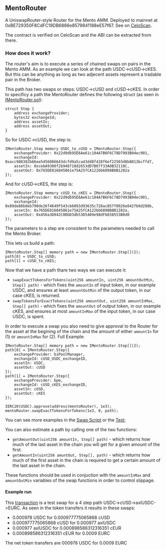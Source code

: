 ## MentoRouter

A UniswapRouter-style Router for the Mento AMM.
Deployed to mainnet at 0xBE729350F8CdFC19DB6866e8579841188eE57f67. See on [CeloScan](https://celoscan.io/address/0xBE729350F8CdFC19DB6866e8579841188eE57f67).

The contract is verified on CeloScan and the ABI can be extracted from there.

### How does it work?

The router's aim is to execute a series of chained swaps on pairs in the Mento AMM.
As an example we can look at the path USDC->cUSD->cKES. But this can be anything as long as two adjecent assets represent a tradable pair in the Broker.

This path has two swaps or steps: USDC->cUSD and cUSD->cKES.
In order to specificy a path the MentoRouter defines the following struct (as seen in [IMentoRouter.sol](./src/IMentoRouter.sol)):

```solidity
struct Step {
    address exchangeProvider;
    bytes32 exchangeId;
    address assetIn;
    address assetOut;
}
```

So for USDC->cUSD, the step is:

```solidity
IMentoRouter.Step memory USDC_to_cUSD = IMentoRouter.Step({
    exchangeProvider: 0x22d9db95E6Ae61c104A7B6F6C78D7993B94ec901,
    exchangeId: 0xacc988382b66ee5456086643dcfd9a5ca43dd8f428f6ef22503d8b8013bcffd7,
    assetIn: 0xcebA9300f2b948710d2653dD7B07f33A8B32118C,
    assetOut: 0x765DE816845861e75A25fCA122bb6898B8B1282a
});
```

And for cUSD->cKES, the step is:

```solidity
IMentoRouter.Step memory cUSD_to_cKES = IMentoRouter.Step({
    exchangeProvider: 0x22d9db95E6Ae61c104A7B6F6C78D7993B94ec901,
    exchangeId: 0x89de88b8eb790de26f4649f543cb6893d93635c728ac857f0926e842fb0d298b,
    assetIn: 0x765DE816845861e75A25fCA122bb6898B8B1282a,
    assetOut: 0x456a3D042C0DbD3db53D5489e98dFb038553B0d0
});
```

The parameters to a step are consistent to the parameters needed to call the Mento Broker.

This lets us build a path:

```solidity
IMentoRouter.Step[] memory path = new IMentoRouter.Step[](2);
path[0] = USDC_to_cUSD;
path[1] = cUSD_to_cKES;
```

Now that we have a path thare two ways we can execute it:

- `swapExactTokensForTokens(uint256 amountIn, uint256 amountOutMin, Step[] path)` - which fixes the `amountIn` of input token, in our example USDC, and ensures at least `amountOutMin` of the output token, in our case cKES, is returned.
- `swapTokensForExactTokens(uint256 amountOut, uint256 amountInMax, Step[] path)` - which fixes the `amountOut` of output token, in our example cKES, and ensures at most `amountInMax` of the input token, in our case USDC, is spent.

In order to execute a swap you also need to give approval to the Router for the asset at the begining of the chain and the amount of either `amountIn` for (1) or `amountInMax` for (2).
Full Example:

```solidity
IMentoRouter.Step[] memory path = new IMentoRouter.Step[](2);
path[0] = IMentoRouter.Step({
    exchangeProvider: biPoolManager,
    exchangeId: cUSD_USDC_exchangeID,
    assetIn: USDC,
    assetOut: cUSD
});
path[1] = IMentoRouter.Step({
    exchangeProvider: bpm,
    exchangeId: cUSD_cKES_exchangeID,
    assetIn: cUSD,
    assetOut: cKES
});

IERC20(USDC).approve(address(mentoRouter), 1e3);
mentoRouter.swapExactTokensForTokens(1e3, 0, path);
```

You can see more examples in the [Swap Script](./script/Swap.s.sol) or the [Test](./test/MentoRouter.t.sol);

You can also estimate a path by calling one of the two functions:

- `getAmountOut(uint256 amountIn, Step[] path)` - which returns how much of the last asset in the chain you will get for a given amount of the first.
- `getAmountIn(uint256 amuntOut, Step[], path)` - which returns how much of the first asset in the chain is required to get a certain amount of the last asset in the chain.

These functions should be used in conjuction with the `amountInMax` and `amountOutMin` variables of the swap functions in order to control slippage.

#### Example run

This [transaction](https://celoscan.io/tx/0x105057c33b90dcc3da37609e56bd0d1295d4a29016ec8c6f3da058eb192d7fbe) is a test swap for a 4 step path USDC->cUSD->axlUSDC->EURC.
As seen in the token transfers it results in these swaps:

- 0.000978 USDC for 0.000977775065868 cUSD
- 0.000977775065868 cUSD for 0.000977 axlUSDC
- 0.000977 axlUSDC for 0.000898586312316351 cEUR
- 0.000898586312316351 cEUR for 0.0009 EURC

The net token transfers are 000978 USDC for 0.0009 EURC
